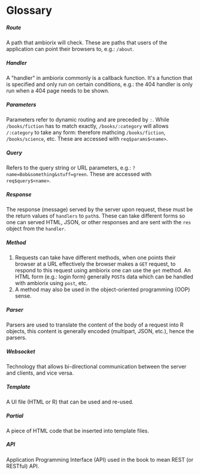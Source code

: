 # Glossary

##### Route 

A path that ambiorix will check. These are paths that users of the application can point their browsers to, e.g.: `/about`.

##### Handler

A "handler" in ambiorix commonly is a callback function. It's a function that is specified and only run on certain conditions, e.g.: the 404 handler is only run when a 404 page needs to be shown.

##### Parameters

Parameters refer to dynamic routing and are preceded by `:`. While `/books/fiction` has to match exactly, `/books/:category` will allows `/:category` to take any form: therefore mathcing `/books/fiction`, `/books/science`, etc. These are accessed with `req$params$<name>`.

##### Query

Refers to the query string or URL parameters, e.g.: `?name=Bob&something&stuff=green`. These are accessed with `req$query$<name>`.

##### Response

The response (message) served by the server upon request, these must be the return values of `handlers` to `path`s. These can take different forms so one can served HTML, JSON, or other responses and are sent with the `res` object from the `handler`.

##### Method

1. Requests can take have different methods, when one points their browser at a URL effectively the browser makes a `GET` request, to respond to this request using ambiorix one can use the `get` method. An HTML form (e.g.: login form) generally `POST`s data which can be handled with ambiorix using `post`, etc.
2. A method may also be used in the object-oriented programming (OOP) sense.

##### Parser

Parsers are used to translate the content of the body of a request into R objects, this content is generally encoded (multipart, JSON, etc.), hence the parsers.

##### Websocket

Technology that allows bi-directional communication between the server and clients, and vice versa.

##### Template

A UI file (HTML or R) that can be used and re-used.

##### Partial

A piece of HTML code that be inserted into template files.

##### API

Application Programming Interface (API) used in the book to mean REST (or RESTful) API.
